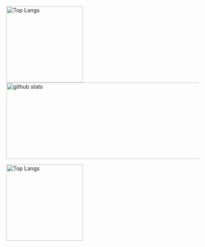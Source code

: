
<p align="left"> 

  <img alt="Top Langs" height="200px" src="https://github-readme-stats.vercel.app/api/top-langs/?username=01554&theme=gruvbox">
  <img alt="github stats"  height="200px" width="600px" src="https://github-readme-stats.vercel.app/api?username=01554&theme=gruvbox&show_icons=true">
</p>


<p align="left"> 
<img alt="Top Langs" height="200px" src="https://github-profile-trophy.vercel.app/?username=01554&theme=onedark&column=8">
</p>



<!--
### Hi there 👋

**01554/01554** is a ✨ _special_ ✨ repository because its `README.md` (this file) appears on your GitHub profile.

Here are some ideas to get you started:

- 🔭 I’m currently working on ...
- 🌱 I’m currently learning ...
- 👯 I’m looking to collaborate on ...
- 🤔 I’m looking for help with ...
- 💬 Ask me about ...
- 📫 How to reach me: ...
- 😄 Pronouns: ...
- ⚡ Fun fact: ...
-->
